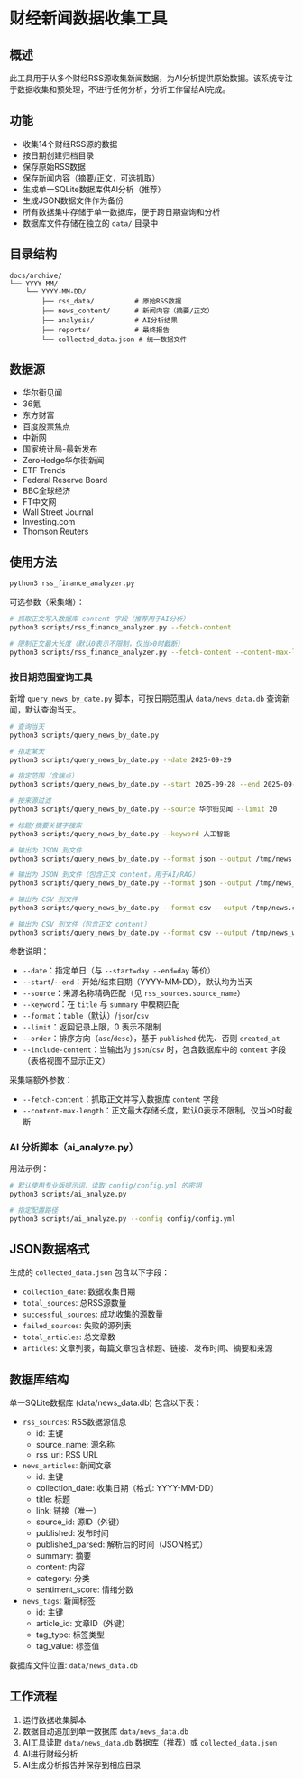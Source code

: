 # 财经新闻数据收集工具

## 概述

此工具用于从多个财经RSS源收集新闻数据，为AI分析提供原始数据。该系统专注于数据收集和预处理，不进行任何分析，分析工作留给AI完成。

## 功能

- 收集14个财经RSS源的数据
- 按日期创建归档目录
- 保存原始RSS数据
- 保存新闻内容（摘要/正文，可选抓取）
- 生成单一SQLite数据库供AI分析（推荐）
- 生成JSON数据文件作为备份
- 所有数据集中存储于单一数据库，便于跨日期查询和分析
- 数据库文件存储在独立的 `data/` 目录中

## 目录结构

```
docs/archive/
└── YYYY-MM/
    └── YYYY-MM-DD/
        ├── rss_data/          # 原始RSS数据
        ├── news_content/      # 新闻内容（摘要/正文）
        ├── analysis/          # AI分析结果
        ├── reports/           # 最终报告
        └── collected_data.json # 统一数据文件
```

## 数据源

- 华尔街见闻
- 36氪
- 东方财富
- 百度股票焦点
- 中新网
- 国家统计局-最新发布
- ZeroHedge华尔街新闻
- ETF Trends
- Federal Reserve Board
- BBC全球经济
- FT中文网
- Wall Street Journal
- Investing.com
- Thomson Reuters

## 使用方法

```bash
python3 rss_finance_analyzer.py
```

可选参数（采集端）：

```bash
# 抓取正文写入数据库 content 字段（推荐用于AI分析）
python3 scripts/rss_finance_analyzer.py --fetch-content

# 限制正文最大长度（默认0表示不限制，仅当>0时截断）
python3 scripts/rss_finance_analyzer.py --fetch-content --content-max-length 8000
```

### 按日期范围查询工具

新增 `query_news_by_date.py` 脚本，可按日期范围从 `data/news_data.db` 查询新闻，默认查询当天。

```bash
# 查询当天
python3 scripts/query_news_by_date.py

# 指定某天
python3 scripts/query_news_by_date.py --date 2025-09-29

# 指定范围（含端点）
python3 scripts/query_news_by_date.py --start 2025-09-28 --end 2025-09-29

# 按来源过滤
python3 scripts/query_news_by_date.py --source 华尔街见闻 --limit 20

# 标题/摘要关键字搜索
python3 scripts/query_news_by_date.py --keyword 人工智能

# 输出为 JSON 到文件
python3 scripts/query_news_by_date.py --format json --output /tmp/news.json

# 输出为 JSON 到文件（包含正文 content，用于AI/RAG）
python3 scripts/query_news_by_date.py --format json --output /tmp/news_with_content.json --include-content

# 输出为 CSV 到文件
python3 scripts/query_news_by_date.py --format csv --output /tmp/news.csv

# 输出为 CSV 到文件（包含正文 content）
python3 scripts/query_news_by_date.py --format csv --output /tmp/news_with_content.csv --include-content
```

参数说明：

- `--date`：指定单日（与 `--start=day --end=day` 等价）
- `--start`/`--end`：开始/结束日期（YYYY-MM-DD），默认均为当天
- `--source`：来源名称精确匹配（见 `rss_sources.source_name`）
- `--keyword`：在 `title` 与 `summary` 中模糊匹配
- `--format`：`table`（默认）/`json`/`csv`
- `--limit`：返回记录上限，0 表示不限制
- `--order`：排序方向（`asc`/`desc`），基于 `published` 优先、否则 `created_at`
- `--include-content`：当输出为 `json`/`csv` 时，包含数据库中的 `content` 字段（表格视图不显示正文）

采集端额外参数：

- `--fetch-content`：抓取正文并写入数据库 `content` 字段
- `--content-max-length`：正文最大存储长度，默认0表示不限制，仅当>0时截断

### AI 分析脚本（ai_analyze.py）

用法示例：

```bash
# 默认使用专业版提示词，读取 config/config.yml 的密钥
python3 scripts/ai_analyze.py

# 指定配置路径
python3 scripts/ai_analyze.py --config config/config.yml
```

## JSON数据格式

生成的 `collected_data.json` 包含以下字段：

- `collection_date`: 数据收集日期
- `total_sources`: 总RSS源数量
- `successful_sources`: 成功收集的源数量
- `failed_sources`: 失败的源列表
- `total_articles`: 总文章数
- `articles`: 文章列表，每篇文章包含标题、链接、发布时间、摘要和来源

## 数据库结构

单一SQLite数据库 (data/news_data.db) 包含以下表：

- `rss_sources`: RSS数据源信息
  - id: 主键
  - source_name: 源名称
  - rss_url: RSS URL
- `news_articles`: 新闻文章
  - id: 主键
  - collection_date: 收集日期（格式: YYYY-MM-DD）
  - title: 标题
  - link: 链接（唯一）
  - source_id: 源ID（外键）
  - published: 发布时间
  - published_parsed: 解析后的时间（JSON格式）
  - summary: 摘要
  - content: 内容
  - category: 分类
  - sentiment_score: 情绪分数
- `news_tags`: 新闻标签
  - id: 主键
  - article_id: 文章ID（外键）
  - tag_type: 标签类型
  - tag_value: 标签值

数据库文件位置: `data/news_data.db`

## 工作流程

1. 运行数据收集脚本
2. 数据自动追加到单一数据库 `data/news_data.db`
3. AI工具读取 `data/news_data.db` 数据库（推荐）或 `collected_data.json`
4. AI进行财经分析
5. AI生成分析报告并保存到相应目录